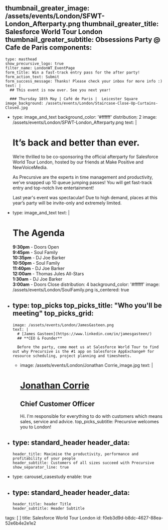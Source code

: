 thumbnail_greater_image: /assets/events/London/SFWT-London_Afterparty.png
thumbnail_greater_title: Salesforce World Tour London
thumbnail_greater_subtitle: Obsessions Party @ Cafe de Paris
components:
  - 
    type: masthead
    show_precursive_logo: true
    filter_name: LondonWT_EventPage
    form_title: Win a fast-track entry pass for the after party!
    form_action_text: Submit
    form_success_message: Thanks! Please check your inbox for more info :)
    text: |
      ## This event is now over. See you next year!
      
      ### Thursday 18th May | Café de Paris |  Leicester Square
    image_background: /assets/events/London/Staircase-Close-Up-Curtains-Closed.jpg
  - 
    type: image_and_text
    background_color: '#ffffff'
    distribution: 2
    image: /assets/events/London/SFWT-London_Afterparty.png
    text: |
      # It’s back and better than ever.
      
      We’re thrilled to be co-sponsoring the official afterparty for Salesforce World Tour London, hosted by our friends at Make Positive and NewVoiceMedia.
      
      As Precursive are the experts in time management and productivity, we’ve snapped up 10 queue jumping passes! You will get fast-track entry and top-notch live entertainment!
      
      Last year's event was spectacular! Due to high demand, places at this year’s party will be invite-only and extremely limited.
  - 
    type: image_and_text
    text: |
      # The Agenda
      
      **9:30pm** - Doors Open<br>
      **9:45pm** - Soul Family<br>
      **10:35pm** - DJ Joe Barker<br>
      **10:50pm** - Soul Family<br>
      **11:40pm** - DJ Joe Barker<br>
      **12:00am** - Thomas Jules All-Stars<br>
      **1:30am** - DJ Joe Barker<br>
      **3:00am** - Doors Close
    distribution: 4
    background_color: '#ffffff'
    image: /assets/events/London/SoulFamily.png
    is_centered: true
  - 
    type: top_picks
    top_picks_title: "Who you'll be meeting"
    top_picks_grid:
      - 
        image: /assets/events/London/JamesGasteen.png
        text: |
          # [James Gasteen](https://www.linkedin.com/in/jamesgasteen/)
          ## **CEO & Founder**
          
          Before the party, come meet us at Salesforce World Tour to find out why Precursive is the #1 app on Salesforce AppExchange® for resource scheduling, project planning and timesheets.
      - 
        image: /assets/events/London/Jonathan Corrie_image.jpg
        text: |
          # [Jonathan Corrie](https://www.linkedin.com/in/jonathanfcorrie/)
          ## **Chief Customer Officer**
          
          Hi. I'm responsible for everything to do with customers which means sales, service and advice.
    top_picks_subtitle: Precursive welcomes you to London!
  - 
    type: standard_header
    header_data:
      - 
        header_title: Maximise the productivity, performance and profitability of your people
        header_subtitle: Customers of all sizes succeed with Precursive
        show_separator_line: true
  - 
    type: carousel_casestudy
    enable: true
  - 
    type: standard_header
    header_data:
      - 
        header_title: header Title
        header_subtitle: Header Subtitle
tags: [ ]
title: Salesforce World Tour London
id: f0eb3d9d-b8dc-4627-88ea-52e6b4e2e1e2
